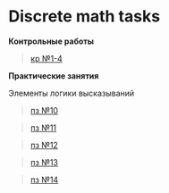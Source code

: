 # **Discrete math tasks**

**Контрольные работы**
> [кр №1-4](https://github.com/protasenya02/Discrete-math/tree/master/контрольные%20работы)

**Практические занятия**

Элементы логики высказываний
> [пз №10](https://github.com/protasenya02/Discrete-math/tree/master/пз%2010)


> [пз №11](https://github.com/protasenya02/Discrete-math/tree/master/пз%2011)

> [пз №12](https://github.com/protasenya02/Discrete-math/tree/master/пз%2012)

> [пз №13](https://github.com/protasenya02/Discrete-math/tree/master/пз%2013)

> [пз №14](https://github.com/protasenya02/Discrete-math/tree/master/пз%2014)
